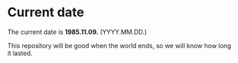 # Current date

The current date is **1985.11.09.** (YYYY.MM.DD.)

This repository will be good when the world ends, so we will know how long it lasted.